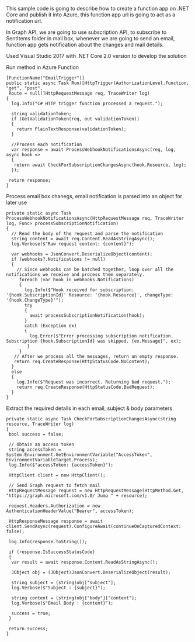 This sample code is going to describe how to create a function app on .NET Core and publish it into Azure, this function app url is going to act as a notification url. 

In Graph API, we are going to use subscription API, to subscribe to SentItems folder in mail box, whenever we are going to send an email, function app gets notification about the changes and mail details.

Used Visual Studio 2017 with .NET Core 2.0 version to develop the solution

Run method in Azure Function

```
[FunctionName("EmailTrigger")] 
public static async Task Run([HttpTrigger(AuthorizationLevel.Function, "get", "post", 
 Route = null)]HttpRequestMessage req, TraceWriter log) 
{ 
  log.Info("C# HTTP trigger function processed a request."); 
  
  string validationToken; 
  if (GetValidationToken(req, out validationToken)) 
  { 
    return PlainTextResponse(validationToken); 
  } 
  
  //Process each notification 
  var response = await ProcessWebhookNotificationsAsync(req, log, async hook => 
  { 
   return await CheckForSubscriptionChangesAsync(hook.Resource, log); 
  }); 
  
 return response; 
}
```

Process email box chanegs, email notification is parsed into an object for later use

```
private static async Task ProcessWebhookNotificationsAsync(HttpRequestMessage req, TraceWriter log, Func> processSubscriptionNotification) 
{ 
  // Read the body of the request and parse the notification 
  string content = await req.Content.ReadAsStringAsync(); 
  log.Verbose($"Raw request content: {content}"); 
  
  var webhooks = JsonConvert.DeserializeObject(content); 
  if (webhooks?.Notifications != null) 
  { 
    // Since webhooks can be batched together, loop over all the notifications we receive and process them separately. 
     foreach (var hook in webhooks.Notifications) 
     { 
       log.Info($"Hook received for subscription: '{hook.SubscriptionId}' Resource: '{hook.Resource}', changeType: '{hook.ChangeType}'"); 
       try 
       { 
         await processSubscriptionNotification(hook); 
       } 
       catch (Exception ex) 
       { 
         log.Error($"Error processing subscription notification. Subscription {hook.SubscriptionId} was skipped. {ex.Message}", ex); 
        } 
     } 
   // After we process all the messages, return an empty response. 
   return req.CreateResponse(HttpStatusCode.NoContent); 
  } 
  else 
  { 
    log.Info($"Request was incorrect. Returning bad request."); 
    return req.CreateResponse(HttpStatusCode.BadRequest); 
  } 
}
```

Extract the required details in each email, subject & body parameters

```
private static async Task CheckForSubscriptionChangesAsync(string resource, TraceWriter log) 
{ 
 bool success = false; 
  
 // Obtain an access token 
 string accessToken = System.Environment.GetEnvironmentVariable("AccessToken", EnvironmentVariableTarget.Process); 
 log.Info($"accessToken: {accessToken}"); 
  
 HttpClient client = new HttpClient(); 
  
 // Send Graph request to fetch mail 
 HttpRequestMessage request = new HttpRequestMessage(HttpMethod.Get, "https://graph.microsoft.com/v1.0/ Jump " + resource); 
  
 request.Headers.Authorization = new AuthenticationHeaderValue("Bearer", accessToken);  
  
 HttpResponseMessage response = await client.SendAsync(request).ConfigureAwait(continueOnCapturedContext: false);  
  
 log.Info(response.ToString()); 
  
 if (response.IsSuccessStatusCode) 
 { 
  var result = await response.Content.ReadAsStringAsync(); 
  
  JObject obj = (JObject)JsonConvert.DeserializeObject(result); 
  
  string subject = (string)obj["subject"]; 
  log.Verbose($"Subject : {subject}"); 
  
  string content = (string)obj["body"]["content"]; 
  log.Verbose($"Email Body : {content}"); 
  
  success = true; 
 } 
  
 return success; 
}
```
